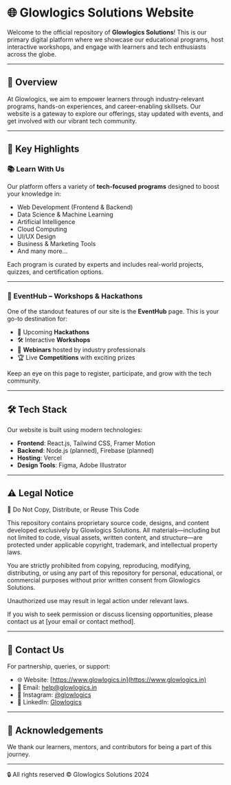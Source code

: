 # 🌐 Glowlogics Solutions Website

Welcome to the official repository of **Glowlogics Solutions**! This is our primary digital platform where we showcase our educational programs, host interactive workshops, and engage with learners and tech enthusiasts across the globe.

----

## 🚀 Overview

At Glowlogics, we aim to empower learners through industry-relevant programs, hands-on experiences, and career-enabling skillsets. Our website is a gateway to explore our offerings, stay updated with events, and get involved with our vibrant tech community.

---

## 📌 Key Highlights

### 📚 Learn With Us
Our platform offers a variety of **tech-focused programs** designed to boost your knowledge in:

- Web Development (Frontend & Backend)
- Data Science & Machine Learning
- Artificial Intelligence
- Cloud Computing
- UI/UX Design
- Business & Marketing Tools
- And many more...

Each program is curated by experts and includes real-world projects, quizzes, and certification options.

---

### 🎉 EventHub – Workshops & Hackathons
One of the standout features of our site is the **EventHub** page. This is your go-to destination for:

- 🚀 Upcoming **Hackathons**
- 🛠️ Interactive **Workshops**
- 🎤 **Webinars** hosted by industry professionals
- 🏆 Live **Competitions** with exciting prizes

Keep an eye on this page to register, participate, and grow with the tech community.

---

## 🛠 Tech Stack

Our website is built using modern technologies:

- **Frontend**: React.js, Tailwind CSS, Framer Motion
- **Backend**: Node.js (planned), Firebase (planned)
- **Hosting**: Vercel
- **Design Tools**: Figma, Adobe Illustrator

---

## ⚠️ Legal Notice

🚫 Do Not Copy, Distribute, or Reuse This Code

This repository contains proprietary source code, designs, and content developed exclusively by Glowlogics Solutions. All materials—including but not limited to code, visual assets, written content, and structure—are protected under applicable copyright, trademark, and intellectual property laws.

You are strictly prohibited from copying, reproducing, modifying, distributing, or using any part of this repository for personal, educational, or commercial purposes without prior written consent from Glowlogics Solutions.

Unauthorized use may result in legal action under relevant laws.

If you wish to seek permission or discuss licensing opportunities, please contact us at [your email or contact method].

---

## 📩 Contact Us

For partnership, queries, or support:

- 🌐 Website: [https://www.glowlogics.in](https://www.glowlogics.in)
- 📧 Email: help@glowlogics.in
- 📱 Instagram: [@glowlogics](https://www.instagram.com/glowlogics)
- 💼 LinkedIn: [Glowlogics](https://www.linkedin.com/company/glowlogics)

---

## 🤝 Acknowledgements

We thank our learners, mentors, and contributors for being a part of this journey.

---

🔒 All rights reserved © Glowlogics Solutions 2024
